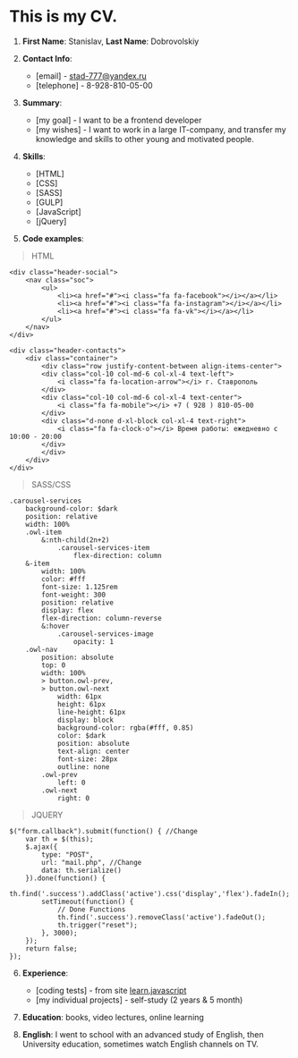 # This is my CV.

1. **First Name**: Stanislav, **Last Name**: Dobrovolskiy

2. **Contact Info**:
	* [email] - stad-777@yandex.ru
	* [telephone] - 8-928-810-05-00

3. **Summary**:
	* [my goal] - I want to be a frontend developer
	* [my wishes] - I want to work in a large IT-company, and transfer my knowledge and skills to other young and motivated people.

4. **Skills**:
	* [HTML]
	* [CSS]
	* [SASS]
	* [GULP]
	* [JavaScript]
	* [jQuery]

5. **Code examples**:

> HTML

```
<div class="header-social">
	<nav class="soc">
		<ul>
			<li><a href="#"><i class="fa fa-facebook"></i></a></li>
			<li><a href="#"><i class="fa fa-instagram"></i></a></li>
			<li><a href="#"><i class="fa fa-vk"></i></a></li>
		</ul>
	</nav>
</div>

<div class="header-contacts">
	<div class="container">
		<div class="row justify-content-between align-items-center">
		<div class="col-10 col-md-6 col-xl-4 text-left">
			<i class="fa fa-location-arrow"></i> г. Ставрополь
		</div>
		<div class="col-10 col-md-6 col-xl-4 text-center">
			<i class="fa fa-mobile"></i> +7 ( 928 ) 810-05-00 
		</div>
		<div class="d-none d-xl-block col-xl-4 text-right">
			<i class="fa fa-clock-o"></i> Время работы: ежедневно с 10:00 - 20:00
		</div>
		</div>
	</div>
</div> 	      
```

> SASS/CSS

```
.carousel-services
	background-color: $dark
	position: relative	
	width: 100%			
	.owl-item
		&:nth-child(2n+2)
			.carousel-services-item
				flex-direction: column
	&-item
		width: 100%
		color: #fff
		font-size: 1.125rem
		font-weight: 300
		position: relative
		display: flex
		flex-direction: column-reverse		
		&:hover
			.carousel-services-image
				opacity: 1	    
	.owl-nav
		position: absolute
		top: 0
		width: 100%
		> button.owl-prev,
		> button.owl-next
			width: 61px
			height: 61px
			line-height: 61px
			display: block
			background-color: rgba(#fff, 0.85)
			color: $dark			
			position: absolute
			text-align: center
			font-size: 28px
			outline: none
		.owl-prev
			left: 0			
		.owl-next
			right: 0
```

> JQUERY

```
$("form.callback").submit(function() { //Change
	var th = $(this);
	$.ajax({
		type: "POST",
		url: "mail.php", //Change
		data: th.serialize()
	}).done(function() {
		th.find('.success').addClass('active').css('display','flex').fadeIn();
		setTimeout(function() {
			// Done Functions
			th.find('.success').removeClass('active').fadeOut();
			th.trigger("reset");
		}, 3000);
	});
	return false;
});
```

6. **Experience**:
	* [coding tests] - from site [learn.javascript](https://learn.javascript.ru/)
	* [my individual projects] - self-study (2 years & 5 month)

7. **Education**:
	books, video lectures, online learning  

8. **English**:
	I went to school with an advanced study of English, then University education,
	sometimes watch English channels on TV.